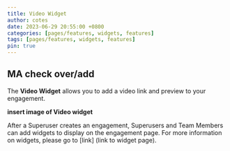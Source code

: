 ```yaml
---
title: Video Widget
author: cotes
date: 2023-06-29 20:55:00 +0800
categories: [pages/features, widgets, features]
tags: [pages/features, widgets, features]
pin: true
---
```


## MA check over/add  

The **Video Widget** allows you to add a video link and preview to your engagement.

  **insert image of Video widget**  
  
After a Superuser creates an engagement, Superusers and Team Members can add widgets to display on the engagement page. For more information on widgets, please go to [link] (link to widget page).

